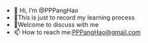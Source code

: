 - 👋 Hi, I’m @PPPangHao
- 👋This is just to record my learning process
- 👋Welcome to discuss with me
- 📫 How to reach me:PPPangHao@gmail.com
<!---
qjh584268141/qjh584268141 is a ✨ special ✨ repository because its `README.md` (this file) appears on your GitHub profile.
You can click the Preview link to take a look at your changes.
--->
